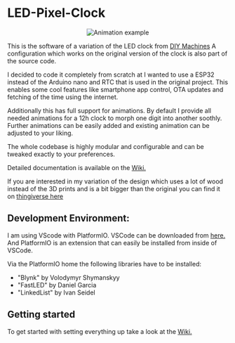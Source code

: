 # LED-Pixel-Clock
<p align="center">
  <img src="https://github.com/florianL21/LED-ClockShelf/blob/master/doc/images/Animation.gif?raw=true" alt="Animation example"/>
</p>

This is the software of a variation of the LED clock from [DIY Machines](https://www.instructables.com/id/How-to-Build-a-Giant-Hidden-Shelf-Edge-Clock/)
A configuration which works on the original version of the clock is also part of the source code.

I decided to code it completely from scratch at I wanted to use a ESP32 instead of the Arduino nano and RTC that is used in the original project.
This enables some cool features like smartphone app control, OTA updates and fetching of the time using the internet.

Additionally this has full support for animations. By default I provide all needed animations for a 12h clock to morph one digit into another soothly.
Further animations can be easily added and existing animation can be adjusted to your liking.

The whole codebase is highly modular and configurable and can be tweaked exactly to your preferences.

Detailed documentation is available on the [Wiki.](https://giant-led-clock.readthedocs.io/)

If you are interested in my variation of the design which uses a lot of wood instead of the 3D prints and is a bit bigger than the original you can find it on [thingiverse here](https://www.thingiverse.com/thing:4352352)

## Development Environment:

I am using VScode with PlatformIO.
VSCode can be downloaded from [here.](https://code.visualstudio.com/)
And PlatformIO is an extension that can easily be installed from inside of VSCode.

Via the PlatformIO home the following libraries have to be installed:
 * "Blynk" by Volodymyr Shymanskyy
 * "FastLED" by Daniel Garcia
 * "LinkedList" by Ivan Seidel

## Getting started
To get started with setting everything up take a look at the [Wiki.](https://giant-led-clock.readthedocs.io/)